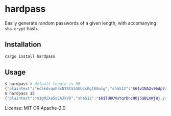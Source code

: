 # hardpass

Easily generate random passwords of a given length,
with accomanying `sha-crypt` hash.

## Installation

```bash
cargo install hardpass
```

## Usage

```bash
$ hardpass # default length is 30
{"plaintext":"ec5kdvqohdxNTRtS5GUUcsKgtE0uig","sha512":"$6$vINA2v96dp7xEn9L$mmnGVTuUiJf7ChxUq97lEKR2jXfI7tTH83SMI/T0dnVrHol9QDpOEp8kn1EKXRxRBxRSHncukCrbSSl7RpMaw."}
$ hardpass 15
{"plaintext":"n1gMiXa5oEAJkV0","sha512":"$6$lUHUWuYqrDncH0j5$BLmWjWj.yxuqOffII17RqRORzu.oIpaIt9sqaAh1XsC8JonTSwEUWwZ/3jtEoFfNOFzHEL5ru02fjH8GGpBAA0"}
```

License: MIT OR Apache-2.0

